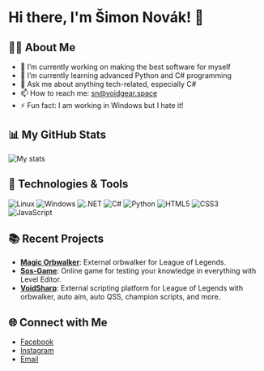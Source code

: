 # Hi there, I'm Šimon Novák! 👋

## 👨‍💻 About Me

- 🔭 I’m currently working on making the best software for myself
- 🌱 I’m currently learning advanced Python and C# programming
- 💬 Ask me about anything tech-related, especially C#
- 📫 How to reach me: [sn@voidgear.space](mailto:sn@voidgear.space)
- ⚡ Fun fact: I am working in Windows but I hate it!

## 📊 My GitHub Stats

![My stats](https://github-readme-stats.vercel.app/api?username=sajmonekk191&show_icons=true&theme=github_dark)

## 🚀 Technologies & Tools

![Linux](https://img.shields.io/badge/-Linux-333333?style=flat&logo=linux)
![Windows](https://img.shields.io/badge/-Windows-333333?style=flat&logo=windows)
![.NET](https://img.shields.io/badge/-.NET-333333?style=flat&logo=dotnet)
![C#](https://img.shields.io/badge/-C%23-333333?style=flat&logo=csharp)
![Python](https://img.shields.io/badge/-Python-333333?style=flat&logo=python)
![HTML5](https://img.shields.io/badge/-HTML5-333333?style=flat&logo=html5)
![CSS3](https://img.shields.io/badge/-CSS3-333333?style=flat&logo=css3)
![JavaScript](https://img.shields.io/badge/-JavaScript-333333?style=flat&logo=javascript)

## 📚 Recent Projects

- **[Magic Orbwalker](https://github.com/sajmonekk191/MagicOrbwalker)**: External orbwalker for League of Legends.
- **[Sos-Game](https://github.com/sajmonekk191/SosGame)**: Online game for testing your knowledge in everything with Level Editor.
- **[VoidSharp](https://github.com/sajmonekk191/V2)**: External scripting platform for League of Legends with orbwalker, auto aim, auto QSS, champion scripts, and more.

## 🌐 Connect with Me

- [Facebook](https://www.facebook.com/simon.novak.7773/)
- [Instagram](https://www.instagram.com/sajmonekk11/)
- [Email](mailto:sn@voidgear.space)
